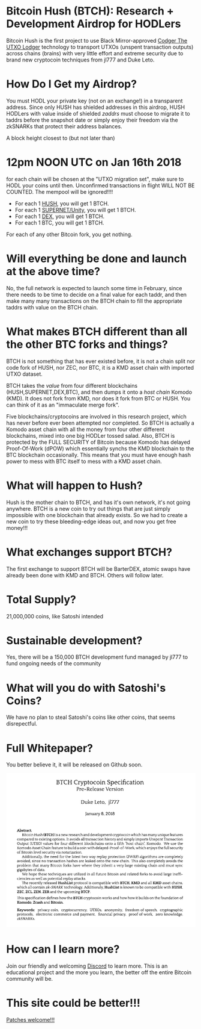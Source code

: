# Bitcoin Hush (BTCH): Research + Development Airdrop for HODLers

Bitcoin Hush is the first project to use Black Mirror-approved [Codger The UTXO Lodger](https://twitter.com/dukeleto/status/948680869329317888)  technology to transport UTXOs (unspent transaction outputs) across chains (brains) with very little effort and extreme security due to brand new cryptocoin techniques from jl777 and Duke Leto.

# How Do I Get my Airdrop?

You must HODL your private key (not on an exchange!) in a transparent address. Since only HUSH has shielded addresses in this airdrop,
HUSH HODLers with value inside of shielded *zaddrs* must choose to migrate it to taddrs before the snapshot date or simply enjoy their freedom via the zkSNARKs that protect their address balances.

A block height closest to (but not later than) 

# 12pm NOON UTC on Jan 16th 2018

for each chain will be chosen at the "UTXO migration set", make sure to HODL your coins until then. Unconfirmed transactions in flight WILL NOT BE COUNTED. The mempool will be ignored!!!!

* For each 1 [HUSH](https://www.myhush.org), you will get 1 BTCH.
* For each 1 [SUPERNET/Unity](https://coinmarketcap.com/currencies/supernet-unity/), you will get 1 BTCH.
* For each 1 [DEX](https://coinmarketcap.com/currencies/instantdex/), you will get 1 BTCH.
* For each 1 BTC, you will get 1 BTCH.

For each of any other Bitcoin fork, you get nothing.

# Will everything be done and launch at the above time?

No, the full network is expected to launch some time in February, since there needs to be time to decide on a final value for each taddr, and then make many many transactions on the BTCH chain to fill the appropriate taddrs with value on the BTCH chain.

# What makes BTCH different than all the other BTC forks and things?

BTCH is not something that has ever existed before, it is not a chain split nor code fork of HUSH, nor ZEC, nor BTC, it is a KMD asset chain with imported UTXO dataset. 

BTCH takes the *value* from four different blockchains (HUSH,SUPERNET,DEX,BTC), and then dumps it onto a *host chain* Komodo (KMD).
It does not fork from KMD, nor does it fork from BTC or HUSH. You can think of it as an "immaculate merge fork".

Five blockchains/cryptocoins are involved in this research project, which has never before ever been attempted nor completed.
So BTCH is actually a Komodo asset chain with all the money from four other different blockchains, mixed into one big HODLer tossed salad.
Also, BTCH is protected by the FULL SECURITY of Bitcoin because Komodo has delayed Proof-Of-Work (dPOW) which essentially synchs the KMD blockchain to the BTC blockchain occasionally. This means that you must have enough hash power to mess with BTC itself to mess with a KMD asset chain.

# What will happen to Hush?

Hush is the mother chain to BTCH, and has it's own network, it's not going anywhere. BTCH is a new coin to try out things that are just simply impossible with one blockchain that already exists. So we had to create a new coin to try these bleeding-edge ideas out, and now you get free money!!!

# What exchanges support BTCH?

The first exchange to support BTCH will be BarterDEX, atomic swaps have already been done with KMD and BTCH. Others will follow later.

# Total Supply?

21,000,000 coins, like Satoshi intended

# Sustainable development?

Yes, there will be a 150,000 BTCH development fund managed by jl777 to fund ongoing needs of the community

# What will you do with Satoshi's Coins?

We have no plan to steal Satoshi's coins like other coins, that seems disrepectful.

# Full Whitepaper?

You better believe it, it will be released on Github soon.

<img src="/btch_abstract.png">

# How can I learn more?

Join our friendly and welcoming [Discord](https://discord.io/hush/) to learn more. This is an educational project and the more you learn, the better off the entire Bitcoin community will be.

# This site could be better!!!

[Patches welcome!!!](https://github.com/bitcoinhush/bitcoinhush.github.io/blob/master/README.md)




